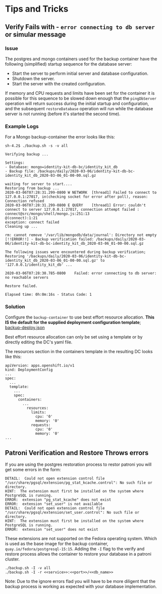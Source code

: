 # Tips and Tricks

## Verify Fails with - `error connecting to db server` or simular message

### Issue

The postgres and mongo containers used for the backup container have the following (simplified) startup sequence for the database server:
- Start the server to perform initial server and database configuration.
- Shutdown the server.
- Start the server with the created configuration.

If memory and CPU requests and limits have been set for the container it is possible for this sequence to be slowed down enough that the `pingDbServer` operation will return success during the initial startup and configuration, and the subsequent `restoreDatabase` operation will run while the database server is not running (before it's started the second time).

### Example Logs

For a Mongo backup-container the error looks like this:
```
sh-4.2$ ./backup.sh -s -v all

Verifying backup ...

Settings:
- Database: mongo=identity-kit-db-bc/identity_kit_db
- Backup file: /backups/daily/2020-03-06/identity-kit-db-bc-identity_kit_db_2020-03-06_01-00-00.sql.gz

waiting for server to start....
Restoring from backup ...
2020-03-06T07:28:31.299-0800 W NETWORK  [thread1] Failed to connect to 127.0.0.1:27017, in(checking socket for error after poll), reason: Connection refused
2020-03-06T07:28:31.299-0800 E QUERY    [thread1] Error: couldn't connect to server 127.0.0.1:27017, connection attempt failed :
connect@src/mongo/shell/mongo.js:251:13
@(connect):1:21
exception: connect failed
Cleaning up ...

rm: cannot remove '/var/lib/mongodb/data/journal': Directory not empty
[!!ERROR!!] - Backup verification failed: /backups/daily/2020-03-06/identity-kit-db-bc-identity_kit_db_2020-03-06_01-00-00.sql.gz

The following issues were encountered during backup verification;
Restoring '/backups/daily/2020-03-06/identity-kit-db-bc-identity_kit_db_2020-03-06_01-00-00.sql.gz' to '127.0.0.1/identity_kit_db' ...

2020-03-06T07:28:30.785-0800    Failed: error connecting to db server: no reachable servers

Restore failed.

Elapsed time: 0h:0m:16s - Status Code: 1
```


### Solution

Configure the `backup-container` to use best effort resource allocation.  **This IS the default for the supplied deployment configuration template**; [backup-deploy.json](../openshift/templates/backup/backup-deploy.json)

Best effort resource allocation can only be set using a template or by directly editing the DC's yaml file.

The resources section in the containers template in the resulting DC looks like this:
```
apiVersion: apps.openshift.io/v1
kind: DeploymentConfig
...
spec:
  ...
  template:
    ...
    spec:
      containers:
        ...
          resources:
            limits:
              cpu: '0'
              memory: '0'
            requests:
              cpu: '0'
              memory: '0'
...
```

## Patroni Verification and Restore Throws errors

If you are using the postgres restoration process to restor patroni you will get some errors in the form: 

```
DETAIL:  Could not open extension control file "/usr/share/pgsql/extension/pg_stat_kcache.control": No such file or directory.
HINT:  The extension must first be installed on the system where PostgreSQL is running.
ERROR:  extension "pg_stat_kcache" does not exist
ERROR:  extension "set_user" is not available
DETAIL:  Could not open extension control file "/usr/share/pgsql/extension/set_user.control": No such file or directory.
HINT:  The extension must first be installed on the system where PostgreSQL is running.
ERROR:  extension "set_user" does not exist
```

These extensions are not supported on the Fedora operating system. Which is used as the base image for the backup container, `quay.io/fedora/postgresql-15:15`.  Adding the `-I` flag to the verify and restore process allows the container to restore your database in a patroni cluster.  

```
./backup.sh -I -v all
./backup.sh -I -r <<service>>:<<port>>/<<db_name>>
```

Note: Due to the ignore errors flad you will have to be more diligent that the backup process is working as expected with your database implementation.

